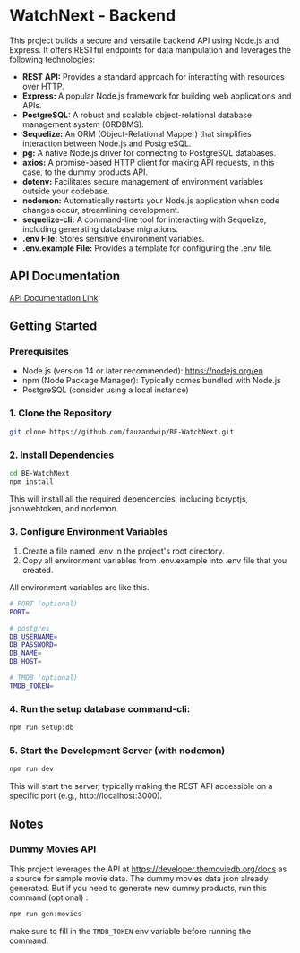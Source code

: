 # WatchNext - Backend

This project builds a secure and versatile backend API using Node.js and Express. It offers RESTful endpoints for data manipulation and leverages the following technologies:

- **REST API:** Provides a standard approach for interacting with resources over HTTP.
- **Express:** A popular Node.js framework for building web applications and APIs.
- **PostgreSQL:** A robust and scalable object-relational database management system (ORDBMS).
- **Sequelize:** An ORM (Object-Relational Mapper) that simplifies interaction between Node.js and PostgreSQL.
- **pg:** A native Node.js driver for connecting to PostgreSQL databases.
- **axios:** A promise-based HTTP client for making API requests, in this case, to the dummy products API.
- **dotenv:** Facilitates secure management of environment variables outside your codebase.
- **nodemon:** Automatically restarts your Node.js application when code changes occur, streamlining development.
- **sequelize-cli:** A command-line tool for interacting with Sequelize, including generating database migrations.
- **.env File:** Stores sensitive environment variables.
- **.env.example File:** Provides a template for configuring the .env file.

## API Documentation

[API Documentation Link](https://documenter.getpostman.com/view/25307672/2sA3kd9Gy7)

<!-- ## Demo Video -->

<!-- [Video Demo - Part 1](https://www.loom.com/share/a28b136dbdc44ac88130a5e0a837ce98?sid=73d06250-1cbc-4038-983c-45db509e77d0)
</br> -->

## Getting Started

### Prerequisites

- Node.js (version 14 or later recommended): https://nodejs.org/en
- npm (Node Package Manager): Typically comes bundled with Node.js
- PostgreSQL (consider using a local instance)

### 1. Clone the Repository

```bash
git clone https://github.com/fauzandwip/BE-WatchNext.git
```

### 2. Install Dependencies

```bash
cd BE-WatchNext
npm install
```

This will install all the required dependencies, including bcryptjs, jsonwebtoken, and nodemon.

### 3. Configure Environment Variables

1. Create a file named .env in the project's root directory.
2. Copy all environment variables from .env.example into .env file that you created.

All environment variables are like this.

```bash
# PORT (optional)
PORT=

# postgres
DB_USERNAME=
DB_PASSWORD=
DB_NAME=
DB_HOST=

# TMDB (optional)
TMDB_TOKEN=
```

### 4. Run the setup database command-cli:

```bash
npm run setup:db
```

### 5. Start the Development Server (with nodemon)

```bash
npm run dev
```

This will start the server, typically making the REST API accessible on a specific port (e.g., http://localhost:3000).

## Notes

### Dummy Movies API

This project leverages the API at https://developer.themoviedb.org/docs as a source for sample movie data. The dummy movies data json already generated. But if you need to generate new dummy products, run this command (optional) :

```bash
npm run gen:movies
```

make sure to fill in the ```TMDB_TOKEN``` env variable before running the command.